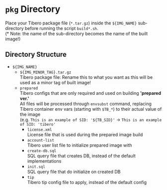 # `pkg` Directory

Place your Tibero package file (`*.tar.gz`) inside the `${IMG_NAME}` sub-directory before running the script `build*.sh`.  
(* Note: the name of the sub-directory becomes the name of the built image!)

## Directory Structure

- `${IMG_NAME}`
  - `${IMG_MINOR_TAG}.tar.gz`  
    Tibero package file: Rename this to what you want as this will be used as a minor tag of built image!
  - `prepared`  
    Tibero configs that are only required and used on building **'prepared ver.'**  
    All files will be processed through `envsubst` command, replacing Tibero container env vars (starting with `$TB_*`) to their actual value of the image  
    (e.g. `This is an example of SID: '${TB_SID}'` -> `This is an example of SID: 'tibero'`
    - `license.xml`  
      License file that is used during the prepared image build
    - `account-list`  
      Tibero user list file to initialize prepared image with
    - `create-db.sql`  
      SQL query file that creates DB, instead of the default implementations  
    - `init.sql`  
      SQL query file that do initialize on created DB  
    - `tip`  
      Tibero tip config file to apply, instead of the default config  
